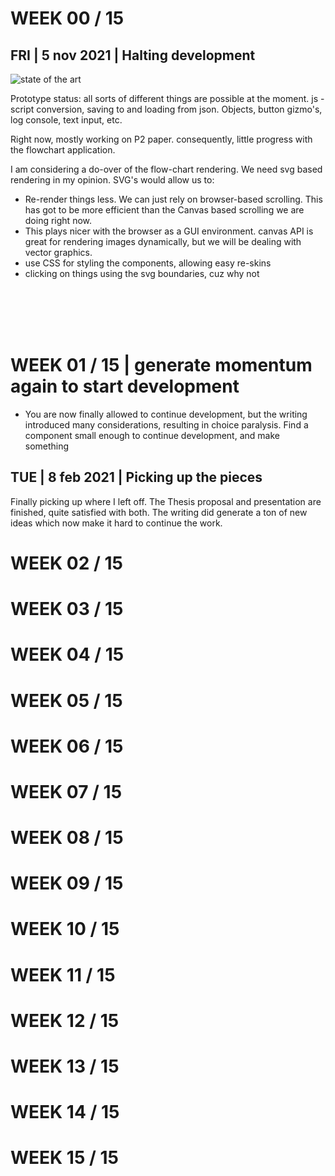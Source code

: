 # WEEK 00 / 15

## FRI | 5 nov 2021 | Halting development

![state of the art](./images/10-45_05-11-2021.PNG)

Prototype status: all sorts of different things are possible at the moment. js - script conversion, saving to and loading from json. Objects, button gizmo's, log console, text input, etc. 

Right now, mostly working on P2 paper. consequently, little progress with the flowchart application. 

I am considering a do-over of the flow-chart rendering. We need svg based rendering in my opinion.  SVG's would allow us to: 
- Re-render things less. We can just rely on browser-based scrolling. This has got to be more efficient than the Canvas based scrolling we are doing right now. 
- This plays nicer with the browser as a GUI environment. canvas API is great for rendering images dynamically, but we will be dealing with vector graphics. 
- use CSS for styling the components, allowing easy re-skins
- clicking on things using the svg boundaries, cuz why not

<br><br><br><br>

# WEEK 01 / 15 | generate momentum again to start development

- You are now finally allowed to continue development, but the writing introduced many considerations, resulting in choice paralysis. Find a component small enough to continue development, and make something

## TUE | 8 feb 2021 | Picking up the pieces

Finally picking up where I left off. The Thesis proposal and presentation are finished, quite satisfied with both. The writing did generate a ton of new ideas which now make it hard to continue the work. 

# WEEK 02 / 15

# WEEK 03 / 15

# WEEK 04 / 15

# WEEK 05 / 15

# WEEK 06 / 15

# WEEK 07 / 15

# WEEK 08 / 15

# WEEK 09 / 15

# WEEK 10 / 15

# WEEK 11 / 15

# WEEK 12 / 15

# WEEK 13 / 15

# WEEK 14 / 15

# WEEK 15 / 15

